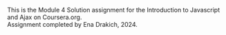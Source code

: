 This is the Module 4 Solution assignment for the Introduction to Javascript and Ajax on Coursera.org. <br/>
Assignment completed by Ena Drakich, 2024.
